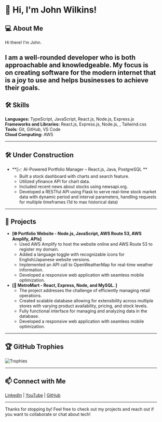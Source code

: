 # 👋 Hi, I'm John Wilkins!

## 💻 About Me
Hi there! I'm John.

I am a well-rounded developer who is both approachable and knowledgeable.
My focus is on creating software for the modern internet that is a joy to use and helps businesses to achieve their goals. 
---

## 🛠️ Skills
**Languages:** TypeScript, JavaScript, React.js, Node.js, Express.js
**Frameworks and Libraries:** React.js, Express.js, Node.js, , Tailwind.css
**Tools:** Git, GitHub, VS Code  
**Cloud Computing:** AWS

---

## 🛠️ Under Construction

- **[📈 AI-Powered Portfolio Manager – React.js, Java, PostgreSQL **     
  - Built a stock dashboard with charts and search feature.
  - Utilized yfinance API for chart data.
  - Included recent news about stocks using newsapi.org.
  - Developed a RESTful API using Flask to serve real-time stock market data with dynamic period and interval parameters, handling requests for multiple timeframes (1d to max historical data) 

---
## 🚀 Projects


- **[🌐 Portfolio Website - Node.js, JavaScript, AWS Route 53, AWS Amplify, APIs]**  
  - Used AWS Amplify to host the website online and AWS Route 53 to register my domain.  
  - Added a language toggle with recognizable icons for English/Japanese website versions.  
  - Implemented an API call to OpenWeatherMap for real-time weather information.  
  - Developed a responsive web application with seamless mobile optimization.
- **[🏪 MetroMart - React, Express, Node, and MySQL. ]**
  - The project addresses the challenge of efficiently managing retail operations.
  - Created scalable database allowing for extensibility across multiple stores with varying product availability, pricing, and stock levels.
  - Fully functional interface for managing and analyzing data in the database. 
  - Developed a responsive web application with seamless mobile optimization.

---

## 🏆 GitHub Trophies
![Trophies](https://github-profile-trophy.vercel.app/?username=wilkinsjohnstanley&theme=radical)

---

## 📫 Connect with Me
[LinkedIn](https://www.linkedin.com/in/wilkinsjohnstanley) | [YouTube](https://youtube.com/@John-Wilkins) | [GitHub](https://github.com/wilkinsjohnstanley)

---

Thanks for stopping by! Feel free to check out my projects and reach out if you want to collaborate or chat about tech!


